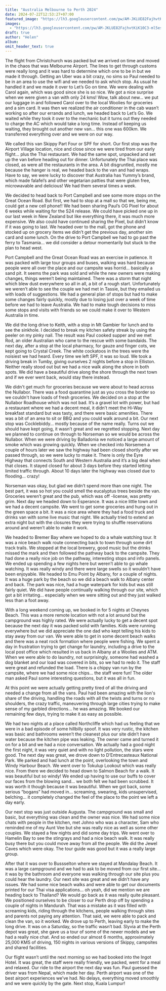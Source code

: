 ```yaml
---
title: "Australia Melbourne to Perth 2024"
date: 2024-07-22T12:53:27+07:00
featured_image: "https://lh3.googleusercontent.com/pw/AM-JKLUE82FajhvtKiK10C3-ml5es-vZA6egq7vzssXe8JCfZn3aSpJwADo77IdogyEcqvSY4XZe_uReDxmjsI0yZtvxhl0qbkhhwWTHZwDI7EnxsVL1-FuN8NrVQPbsSdk8ZnRrhWndrf2pNVzOZzGLPhUCxg=w315-no?authuser=0"
images:
  - "https://lh3.googleusercontent.com/pw/AM-JKLUE82FajhvtKiK10C3-ml5es-vZA6egq7vzssXe8JCfZn3aSpJwADo77IdogyEcqvSY4XZe_uReDxmjsI0yZtvxhl0qbkhhwWTHZwDI7EnxsVL1-FuN8NrVQPbsSdk8ZnRrhWndrf2pNVzOZzGLPhUCxg=w315-no?authuser=0"
draft: true
author: "Helen"
album:  
omit_header_text: true
---
```

The flight from Christchurch was packed but we arrived on time and moved in the chaos that was Melbourne Airport. The lines to get through customs were really long and it was hard to determine which one to be in but we made it through. Getting an Uber was a bit crazy, no sims so Paul needed to be in an area to use the wifi and we needed to ask which stop. As usual he handled it and we made it over to Let’s Go on time. We were dealing with Carol again, which was good since she is so nice. We got a nice surprise when we were given a van with only 24 kms! Wow, talk about new… we put our luggage in and followed Carol over to the local Woolies for groceries and a sim card. It was then we realized the air conditioner in the cab wasn’t working so after our errands and lunch, we headed back to Let’s Go. We waited while they took it over to the mechanic but it turns out they needed to charge the AC which would take a long time. Instead of keeping us waiting, they brought out another new van… this one was 600km. We transferred everything over and we were on our way. 

We called this van Skippy Part Four or SPF for short. Our first stop was the Airport Village location, nice and close since we were tired from our early flight… plus the Thai restaurant. We had the same spot, unpacked and set up the van before heading out for dinner. Unfortunately the Thai place was closed, as were all the restaurants in the area. A bit disgruntled, mostly me because the hanger is real, we headed back to the van and had wraps. Have to say, we were lucky to discover that Australia has Yummy’s brand, which made falafel’s and other vegetarian patties that were gluten free, microwavable and delicious! We had them several times a week. 

We decided to head back to Port Campbell and see some more stops on the Great Ocean Road. But first, we had to stop at a mall so that we, being me, could get a new cell phone!! We had been sharing Paul’s OG Pixel for about 6 weeks while waiting for the S24 release. We could have picked one up in our last week in New Zealand but like everything there, it was much more expensive. We also could have continued sharing the Pixel, but didn’t know if it was going to last. We headed over to the mall, got the phone and stocked up on grocery items we didn’t get the previous day, another sim card and some lunch. On the drive to Port Campbell we had to go past the ferry to Tasmania… we did consider a detour momentarily but stuck to the plan to head west.

Port Campbell and the Great Ocean Road was an exercise in patience. It was packed with large tour groups and buses, walking was hard because people were all over the place and our campsite was horrid… basically a sand pit. It seems the park was sold and while the new owners were making changes, things weren’t being maintained. There was a storm that night which blew dust everywhere so all in all, a bit of a rough start. Unfortunately we weren’t able to see the couple we had met in Tassie, but they emailed us with loads of suggestions. We had a general plan of stops but had to make some changes fairly quickly, mostly due to losing just over a week of time before we had to leave Australia. We had to make tough decisions to miss some stops and visits with friends so we could make it over to Western Australia in time. 

We did the long drive to Keith, with a stop in Mt Gambier for lunch and to see the sinkhole. I decided to break my kitchen safety streak by using the peeler on my pinky nail. The result was Paul cooked supper and we met Rod, an older Australian who came to the rescue with some bandaids.  The next day, after a stop at the local pharmacy, for gauze and finger cots, we kept going to Crystal Creek. The white cockatoos in the trees were the noisiest we had heard. Every time we left SPF, it was so loud. We took a driving break in Tumby, giving ourselves 2 nights before a stop in Elliston. Neither really stood out but we had a nice walk  along the shore in both spots. We did have a beautiful drive along the shore through the next town and if we ever went back, would stay there instead. 

We didn't get much for groceries because we were about to head across the Nullabor. There was a food quarantine just as you cross the border so we couldn't have loads of fresh groceries. We decided on a stop at the Nullabor Roadhouse which was not bad. It’s a gravel lot with power, but had a restaurant where we had a decent meal, it didn’t meet the Hi-Way breakfast standard but was tasty, and there were basic amenities. There was a bit of an area to sit or BBQ and you could walk around a bit. Our next stop was Cocklebiddy… mostly because of the name really. Turns out we should have kept going, it wasn’t great and we regretted stopping. Next day we planned to continue on through to Norseman so we would be across the Nullabor. When we were driving by Balladonia we noticed a large amount of smoke which was growing quickly. When we checked into Norsemen a couple of hours later we saw the highway had been closed shortly after we passed through, so we were lucky to make it. There is only the Eyre Highway that connects South and Western Australia and it’s a big deal when that closes. It stayed closed for about 3 days before they started letting limited traffic through. About 10 days later the highway was closed due to flooding… crazy!

Norseman was okay, but glad we didn’t spend more than one night. The best part, it was so hot you could smell the eucalyptus trees beside the van. Groceries weren’t great and the pub, which was off -license, was pretty grim. Next day we headed down to Esperance. It was a nice little town and we had a decent campsite. We went to get some groceries and hung out in the green space a bit. It was a nice area where they had a food truck and drinks van with some live music that night. We actually tried to extend an extra night but with the closures they were trying to shuffle reservations around and weren’t able to make it work. 

We headed to Bremer Bay where we hoped to do a whale watching tour. It was a nice beach walk route connecting back to town through some dirt track trails. We stopped at the local brewery, good music but the drinks missed the mark and then followed the pathway back to the campsite. They had done a really nice job on the pathway, interesting stops and info panels. We ended up spending a few nights here but weren’t able to go whale watching. It was really windy and there were large swells so it wouldn’t have been enjoyable. We headed to Emu Point by Albany, for a couple of nights. It was a huge park by the beach so we did a beach walk to Albany center and back. The park was nice, had a huge waterpark for kids but was still fairly quiet. We did have people continually walking through our site, which got a bit irritating… especially when we were sitting out and they just walked less than a foot away. 

With a long weekend coming up, we booked in for 5 nights at Cheynes Beach. This was a more remote location with not a lot around but the campground was highly rated. We were actually lucky to get a decent spot because the next day it was packed solid with families. Kids were running everywhere but we did appreciate the one dad who kept telling his kids to stay away from our van. We were able to get in some decent beach walks and there was a neat rock formation where people were fishing. We spent a day in frustration trying to get change for laundry, including a drive to the local post office which resulted in us back in Albany at a Woolies and ATM. When we were able to do laundry, not surprisingly, someone had washed a dog blanket and our load was covered in bits, so we had to redo it. The staff were great and refunded the load. There is a chippy van run by the campsite, where we had some nice chips… the staff were fun! The older man asked Paul some interesting questions, but it was all in fun. 

At this point we were actually getting pretty tired of all the driving and needed a change from all the vans. Paul had been amazing with the lion's share of the driving, handling the roads with all the twists and turns or no shoulders, the crazy traffic, maneuvering through large cities trying to make sense of my garbled directions… he was amazing. We booked our remaining few days, trying to make it as easy as possible. 

We had two nights at a place called Northcliffe which had us feeling that we were in a bad episode of some hillbilly spoof. It was very rustic, the kitchen was basic and bathrooms weren’t the cleanest plus our site didn’t have water because the kitchen pipe was leaking. The owner came and turned it on for a bit and we had a nice conversation. We actually had a good night the first night, it was very quiet and with no light pollution, the stars were good. The next day was great, we drove down to D’Entrecasteaux National Park. We parked and had lunch at the point, overlooking the town and Windy Harbour Beach. We went over to Tokulup Lookout which was really nice. From there we decided to head down to Salmon Beach for a walk. It was beautiful but so windy! We ended up having to use our buffs to cover our faces from the blowing sand… we both felt we had been scrubbed. It was worth it though because it was beautiful. When we got back, some serious “bogans” had moved in… screaming, swearing, kids unsupervised, belching… it completely changed the feel of the place to the point we left a day early.

Our next stop was just outside Augusta. The campground was small and basic, but everything was clean and the owner was nice. We had some nice chats with people in the kitchen, met Johno who was a character, Sam who reminded me of my Aunt Vee but she was really nice as well as some other couples. We stayed a few nights and did some day trips. We went over to Hamelin Bay to see the stingrays and had a nice beach walk. It was really busy there but you could move away from all the people. We did the Jewel Caves which were okay. The tour guide was good but it was a really large group. 

After that it was over to Bussselton where we stayed at Mandalay Beach. It was a large campground and we had to ask to be moved from our first site… it was by the bathroom and everyone was walking through our site plus you could hear the laundry. Our next site was great and we didn’t have any issues. We had some nice beach walks and were able to get our documents printed for our Thai visa applications… oh yeah, did we mention we are heading back to Thailand? We would go back as it was really quite pleasant. 
We positioned ourselves to be closer to our Perth drop off by spending a couple of nights in Mandurah. That was a mistake as it was filled with screaming kids, riding through the kitchens, people walking through sites and parents not paying any attention. That said, we were able to pack and clean the van, so it worked. We drove up to Perth, leaving early to make the long drive. It was on a Saturday, so the traffic wasn’t bad. Slyvia at the Perth depot was great, she gave us a tour of some of the newer models and we had a really nice chat. And so ended our almost 6 months, approximately 25,000 KMS of driving, 150 nights in various versions of Skippy, campsites and shared facilities.  

Our flight wasn’t until the next morning so we had booked into the Ingot Hotel. It was great, the staff were really friendly, we packed, went for a meal and relaxed. Our ride to the airport the next day was fun. Paul guessed the driver was from Nepal, which made her day. Perth airport was one of the best airport experiences we’ve had. No delays, everything moved smoothly and we were quickly by the gate. Next stop, Kuala Lumpur!

